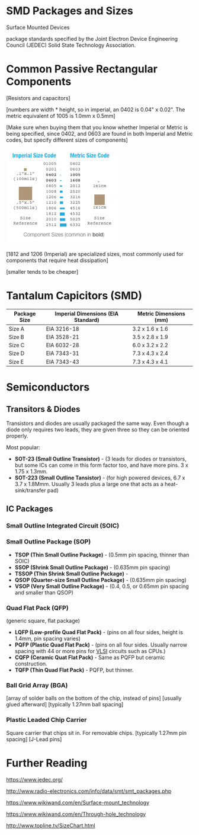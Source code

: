 # SMD Packages and Sizes

Surface Mounted Devices 

package standards specified by the Joint Electron Device Engineering Council (JEDEC) Solid State Technology Association.


# Common Passive Rectangular Components

[Resistors and capacitors]

[numbers are width * height, so in imperial, an 0402 is 0.04" x 0.02". The metric equivalent of 1005 is 1.0mm x 0.5mm]

[Make sure when buying them that you know whether Imperial or Metric is being specified, since 0402, and 0603 are found in both Imperial and Metric codes, but specify different sizes of components]

![sizes](Component_Sizes.png)

[1812 and 1206 (Imperial) are specialized sizes, most commonly used for components that require heat dissipation]

[smaller tends to be cheaper]

# Tantalum Capicitors (SMD)

| Package Size | Imperial Dimensions (EIA Standard) | Metric Dimensions (mm) |
|--------------|------------------------------------|-------------------------|
| Size A | EIA 3216-18 | 3.2 x 1.6 x 1.6 |
| Size B | EIA 3528-21 | 3.5 x 2.8 x 1.9 |
| Size C | EIA 6032-28 | 6.0 x 3.2 x 2.2 |
| Size D | EIA 7343-31 | 7.3 x 4.3 x 2.4 |
| Size E | EIA 7343-43 | 7.3 x 4.3 x 4.1 |

# Semiconductors

## Transitors & Diodes

Transistors and diodes are usually packaged the same way. Even though a diode only requires two leads, they are given three so they can be oriented properly.

Most popular:

 * **SOT-23 (Small Outline Transistor)** - (3 leads for diodes or transistors, but some ICs can come in this form factor too, and have more pins. 3 x 1.75 x 1.3mm.
 * **SOT-223 (Small Outline Tansistor)** - (for high powered devices, 6.7 x 3.7 x 1.8Mmm. Usually 3 leads plus a large one that acts as a heat-sink/transfer pad)

## IC Packages

### Small Outline Integrated Circuit (SOIC)

### Small Outline Package (SOP)

 * **TSOP (Thin Small Outline Package)** - (0.5mm pin spacing, thinner than SOIC)
 * **SSOP (Shrink Small Outline Package)** - (0.635mm pin spacing)
 * **TSSOP (Thin Shrink Small Outline Package)** - 
 * **QSOP (Quarter-size Small Outline Package)** - (0.635mm pin spacing)
 * **VSOP (Very Small Outline Package)** - (0.4, 0.5, or 0.65mm pin spacing and smaller than QSOP)

### Quad Flat Pack (QFP)
(generic square, flat package)
 
 * **LQFP (Low-profile Quad Flat Pack)** - (pins on all four sides, height is 1.4mm, pin spacing varies)
 * **PQFP (Plastic Quad Flat Pack)** - (pins on all four sides. Usually narrow spacing with 44 or more pins for [VLSI](https://www.wikiwand.com/en/Very-large-scale_integration) circuits such as CPUs.)
 * **CQFP (Ceramic Quat Flat Pack)** - Same as PQFP but ceramic construction.
 * **TQFP (Thin Quad Flat Pack)** - PQFP, but thinner.

### Ball Grid Array (BGA)

[array of solder balls on the bottom of the chip, instead of pins]
[usually glued afterward]
[typically 1.27mm ball spacing]

### Plastic Leaded Chip Carrier
Square carrier that chips sit in. For removable chips.
[typically 1.27mm pin spacing]
[J-Lead pins]

# Further Reading

https://www.jedec.org/

http://www.radio-electronics.com/info/data/smt/smt_packages.php

https://www.wikiwand.com/en/Surface-mount_technology

https://www.wikiwand.com/en/Through-hole_technology

http://www.topline.tv/SizeChart.html